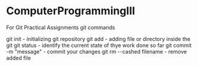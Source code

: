 # ComputerProgrammingIII
For Git Practical Assignments
git commands

git init                 - initializing git repository
git add                  - adding file or directory inside the git
git status               - identify the current state of thye work done so far
git commit -m "message"  - commit your changes 
git rm --cashed filename - remove added file

